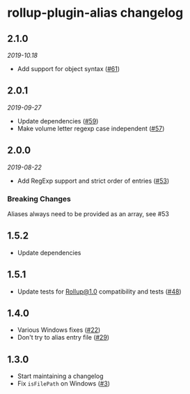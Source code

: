 # rollup-plugin-alias changelog

## 2.1.0
*2019-10.18*
* Add support for object syntax ([#61](https://github.com/rollup/rollup-plugin-alias/pull/61))

## 2.0.1
*2019-09-27*
* Update dependencies ([#59](https://github.com/rollup/rollup-plugin-alias/pull/59))
* Make volume letter regexp case independent ([#57](https://github.com/rollup/rollup-plugin-alias/pull/57))

## 2.0.0
*2019-08-22*
* Add RegExp support and strict order of entries ([#53](https://github.com/rollup/rollup-plugin-alias/pull/53))

### Breaking Changes
Aliases always need to be provided as an array, see #53

## 1.5.2

* Update dependencies

## 1.5.1

* Update tests for Rollup@1.0 compatibility and tests ([#48](https://github.com/rollup/rollup-plugin-alias/pull/48))

## 1.4.0

* Various Windows fixes ([#22](https://github.com/rollup/rollup-plugin-alias/pull/22))
* Don't try to alias entry file ([#29](https://github.com/rollup/rollup-plugin-alias/pull/29))

## 1.3.0

* Start maintaining a changelog
* Fix `isFilePath` on Windows ([#3](https://github.com/rollup/rollup-plugin-alias/issues/3))
